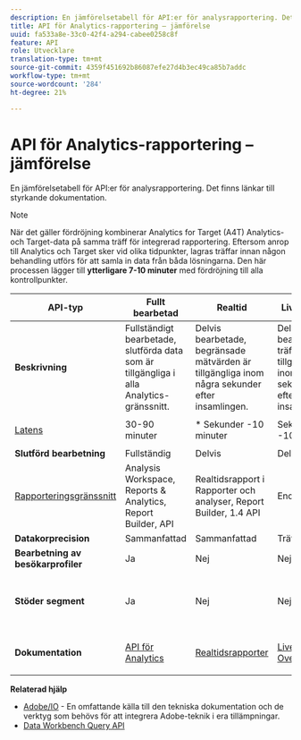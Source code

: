 ```yaml
---
description: En jämförelsetabell för API:er för analysrapportering. Det finns länkar till styrkande dokumentation.
title: API för Analytics-rapportering – jämförelse
uuid: fa533a8e-33c0-42f4-a294-cabee0258c8f
feature: API
role: Utvecklare
translation-type: tm+mt
source-git-commit: 4359f451692b86087efe27d4b3ec49ca85b7addc
workflow-type: tm+mt
source-wordcount: '284'
ht-degree: 21%

---
```



# API för Analytics-rapportering – jämförelse

En jämförelsetabell för API:er för analysrapportering. Det finns länkar till styrkande dokumentation.

>[!NOTE]
>
>När det gäller fördröjning kombinerar Analytics for Target (A4T) Analytics- och Target-data på samma träff för integrerad rapportering. Eftersom anrop till Analytics och Target sker vid olika tidpunkter, lagras träffar innan någon behandling utförs för att samla in data från båda lösningarna. Den här processen lägger till **ytterligare 7-10 minuter** med fördröjning till alla kontrollpunkter.

<table id="table_7AF4FD678D494063ADF459B3CBC3EF3F"> 
 <thead> 
  <tr> 
   <th colname="col1" class="entry"> API-typ </th> 
   <th colname="col2" class="entry"> Fullt bearbetad </th> 
   <th colname="col3" class="entry"> Realtid </th> 
   <th colname="col4" class="entry"> Livesream </th> 
   <th colname="col5" class="entry"> Data Warehouse </th> 
  </tr> 
 </thead>
 <tbody> 
  <tr> 
   <td colname="col1"> <b>Beskrivning</b> </td> 
   <td colname="col2"> Fullständigt bearbetade, slutförda data som är tillgängliga i alla Analytics-gränssnitt. </td> 
   <td colname="col3"> Delvis bearbetade, begränsade mätvärden är tillgängliga inom några sekunder efter insamlingen. </td> 
   <td colname="col4"> Delvis bearbetade träffdata är tillgängliga inom några sekunder efter insamlingen. </td> 
   <td colname="col5"> Fullständigt bearbetade, slutförda data som används för att dra igång stora dataexporter. </td> 
  </tr> 
  <tr> 
   <td colname="col1"> <p><a href="https://docs.adobe.com/content/help/sv-SE/analytics/technotes/latency.html"  > Latens</a> </p> </td> 
   <td colname="col2"> 30-90 minuter </td> 
   <td colname="col3"> * Sekunder -10 minuter </td> 
   <td colname="col4"> Sekunder -10 minuter </td> 
   <td colname="col5"> 90 minuter + </td> 
  </tr> 
  <tr> 
   <td colname="col1"> <b>Slutförd bearbetning</b> </td> 
   <td colname="col2"> Fullständig </td> 
   <td colname="col3"> Delvis </td> 
   <td colname="col4"> Delvis </td> 
   <td colname="col5"> Fullständig </td> 
  </tr> 
  <tr> 
   <td colname="col1"> <a href="https://docs.adobe.com/content/help/sv-SE/analytics/landing/home.html"  > Rapporteringsgränssnitt</a> </td> 
   <td colname="col2"> Analysis Workspace, Reports &amp; Analytics, Report Builder, API </td> 
   <td colname="col3"> Realtidsrapport i Rapporter och analyser, Report Builder, 1.4 API </td> 
   <td colname="col4"> Endast API </td> 
   <td colname="col5"> data warehouse &amp; API </td> 
  </tr> 
  <tr> 
   <td colname="col1"> <b>Datakorprecision</b> </td> 
   <td colname="col2"> Sammanfattad </td> 
   <td colname="col3"> Sammanfattad </td> 
   <td colname="col4"> Träffnivå </td> 
   <td colname="col5"> Sammanfattad </td> 
  </tr> 
  <tr> 
   <td colname="col1"> <b>Bearbetning av besökarprofiler</b> </td> 
   <td colname="col2"> Ja </td> 
   <td colname="col3"> Nej </td> 
   <td colname="col4"> Nej </td> 
   <td colname="col5"> Ja </td> 
  </tr> 
  <tr> 
   <td colname="col1"> <b>Stöder segment</b> </td> 
   <td colname="col2"> Ja </td> 
   <td colname="col3"> Nej </td> 
   <td colname="col4"> Nej </td> 
   <td colname="col5"> Ja (men endast Data warehouse-kompatibla segment) </td> 
  </tr> 
   <tr> 
   <td colname="col1"> <b>Dokumentation</b> </td> 
   <td colname="col2"> <p> <a href="https://www.adobe.io/apis/experiencecloud/analytics/docs.html"  > API för Analytics</a> </p> </td> 
   <td colname="col3"> <p> <a href="https://github.com/AdobeDocs/analytics-1.4-apis"  > Realtidsrapporter</a> </p> </td> 
   <td colname="col4"> <p> <a href="https://github.com/AdobeDocs/analytics-1.4-apis/blob/master/docs/live-stream-api/getting_started.md"  > Livesream Overview</a> </p> </td> 
   <td colname="col5"> <p><a href="https://docs.adobe.com/content/help/en/analytics/export/data-warehouse/data-warehouse.html"  > Data Warehouse</a> </p> </td> 
  </tr> 
 </tbody> 
</table>

**Relaterad hjälp**

* [Adobe/IO](https://www.adobe.io/)  - En omfattande källa till den tekniska dokumentation och de verktyg som behövs för att integrera Adobe-teknik i era tillämpningar.
* [Data Workbench Query API](https://marketing.adobe.com/developer/documentation/data-workbench-query-api/c-ins-qry-api)

